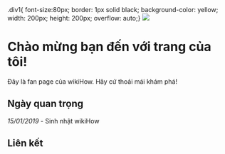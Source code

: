 <!DOCTYPE html>
<html>
<head>
<title>Pham Ngoc Anh Quoc</title>
  .div1{
    font-size:80px;
    border: 1px solid black;
    background-color: yellow;
    width: 200px;
    height: 200px;
    overflow: auto;}
</head>
<body>
<img src="https://toanthaydinh.com/wp-content/uploads/2020/04/anh-bia-anime-cap-doi-8.png">
<h1>Chào mừng bạn đến với trang của tôi!</h1>
<p>Đây là fan page của wikiHow. Hãy cứ thoải mái khám phá!</p>
<h2>Ngày quan trọng</h2>
<p><i>15/01/2019</i> - Sinh nhật wikiHow</p>
<h2>Liên kết</h2>
</body>
</html>
